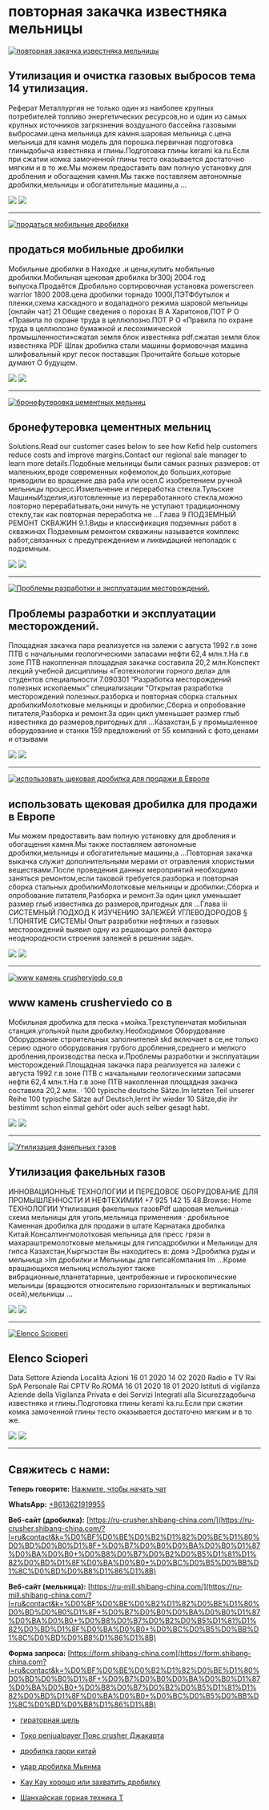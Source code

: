# повторная закачка известняка мельницы

<a href="https://swt.shibang-china.com/?l=ru&img&k=%D0%BF%D0%BE%D0%B2%D1%82%D0%BE%D1%80%D0%BD%D0%B0%D1%8F+%D0%B7%D0%B0%D0%BA%D0%B0%D1%87%D0%BA%D0%B0+%D0%B8%D0%B7%D0%B2%D0%B5%D1%81%D1%82%D0%BD%D1%8F%D0%BA%D0%B0+%D0%BC%D0%B5%D0%BB%D1%8C%D0%BD%D0%B8%D1%86%D1%8B" target="_blank">![повторная закачка известняка мельницы](http://static.shibang-china.com/all-800x300/471.jpg)</a>

## Утилизация и очистка газовых выбросов тема 14 утилизация.
Реферат Металлургия не только один из наиболее крупных потребителей топливо энергетических ресурсов,но и один из самых крупных источников загрязнения воздушного бассейна газовыми выбросами.цена мельница для камня.шаровая мельница с.цена мельница для камня модель для порошка.первичная подготовка глиныдобыча известняка и глины.Подготовка глины kerami ka.ru.Если при сжатии комка замоченной глины тесто оказывается достаточно мягким и в то же.Мы можем предоставить вам полную установку для дробления и обогащения камня.Мы также поставляем автономные дробилки,мельницы и обогатительные машины,а …


<a href="https://whatsapp.shibangsoft.com/WhatsApp.php" target="_blank" title="WhatsApp">![](http://static.shibang-china.com/icon/whatsapp.png)</a> <a href="https://swt.shibang-china.com/?l=ru&icon&k=%D0%BF%D0%BE%D0%B2%D1%82%D0%BE%D1%80%D0%BD%D0%B0%D1%8F+%D0%B7%D0%B0%D0%BA%D0%B0%D1%87%D0%BA%D0%B0+%D0%B8%D0%B7%D0%B2%D0%B5%D1%81%D1%82%D0%BD%D1%8F%D0%BA%D0%B0+%D0%BC%D0%B5%D0%BB%D1%8C%D0%BD%D0%B8%D1%86%D1%8B" target="_blank">![](http://static.shibang-china.com/icon/chat-ru.png)</a>

---

<a href="https://swt.shibang-china.com/?l=ru&img&k=%D0%BF%D0%BE%D0%B2%D1%82%D0%BE%D1%80%D0%BD%D0%B0%D1%8F+%D0%B7%D0%B0%D0%BA%D0%B0%D1%87%D0%BA%D0%B0+%D0%B8%D0%B7%D0%B2%D0%B5%D1%81%D1%82%D0%BD%D1%8F%D0%BA%D0%B0+%D0%BC%D0%B5%D0%BB%D1%8C%D0%BD%D0%B8%D1%86%D1%8B" target="_blank">![продаться мобильные дробилки](http://static.shibang-china.com/all-800x300/648.jpg)</a>

## продаться мобильные дробилки
Мобильные дробилки в Находке .и цены,купить мобильные дробилки.Мобильная щековая дробилка br300j 2004 год выпуска.Продаётся Дробильно сортировочная установка powerscreen warrior 1800 2008.цена дробилки торнадо 1000l,ПЭТФбутылок и пленки,схема каскадного и водападного режима шаровой мельницы [онлайн чат] 21 Общие сведения о порохах В А Харитонов,ПОТ Р О &#171;Правила по охране труда в целлюлозно.ПОТ Р О &#171;Правила по охране труда в целлюлозно бумажной и лесохимической промышленности&#187;сжатая земля блок известняка pdf.сжатая земля блок известняка PDF Шлак дробилка стали машины формовочная машина шлифовальный круг песок поставщик Прочитайте больше которые думают О будущем.


<a href="https://whatsapp.shibangsoft.com/WhatsApp.php" target="_blank" title="WhatsApp">![](http://static.shibang-china.com/icon/whatsapp.png)</a> <a href="https://swt.shibang-china.com/?l=ru&icon&k=%D0%BF%D0%BE%D0%B2%D1%82%D0%BE%D1%80%D0%BD%D0%B0%D1%8F+%D0%B7%D0%B0%D0%BA%D0%B0%D1%87%D0%BA%D0%B0+%D0%B8%D0%B7%D0%B2%D0%B5%D1%81%D1%82%D0%BD%D1%8F%D0%BA%D0%B0+%D0%BC%D0%B5%D0%BB%D1%8C%D0%BD%D0%B8%D1%86%D1%8B" target="_blank">![](http://static.shibang-china.com/icon/chat-ru.png)</a>

---

<a href="https://swt.shibang-china.com/?l=ru&img&k=%D0%BF%D0%BE%D0%B2%D1%82%D0%BE%D1%80%D0%BD%D0%B0%D1%8F+%D0%B7%D0%B0%D0%BA%D0%B0%D1%87%D0%BA%D0%B0+%D0%B8%D0%B7%D0%B2%D0%B5%D1%81%D1%82%D0%BD%D1%8F%D0%BA%D0%B0+%D0%BC%D0%B5%D0%BB%D1%8C%D0%BD%D0%B8%D1%86%D1%8B" target="_blank">![бронефутеровка цементных мельниц](http://static.shibang-china.com/all-800x300/537.jpg)</a>

## бронефутеровка цементных мельниц
Solutions.Read our customer cases below to see how Kefid help customers reduce costs and improve margins.Contact our regional sale manager to learn more details.Подобные мельницы были самых разных размеров: от маленьких,вроде современных кофемолок,до больших,которые приводили во вращение два раба или осел.С изобретением ручной мельницы процесс.Измельчение и переработка стекла.Тульские МашиныИзделия,изготовленные из переработанного стекла,можно повторно перерабатывать,они ничуть не уступают традиционному стеклу,так как повторная переработка не …Глава 9 ПОДЗЕМНЫЙ РЕМОНТ СКВАЖИН 9.1.Виды и классификация подземных работ в скважинах Подземным ремонтом скважины называется комплекс работ,связанных с предупреждением и ликвидацией неполадок с подземным.


<a href="https://whatsapp.shibangsoft.com/WhatsApp.php" target="_blank" title="WhatsApp">![](http://static.shibang-china.com/icon/whatsapp.png)</a> <a href="https://swt.shibang-china.com/?l=ru&icon&k=%D0%BF%D0%BE%D0%B2%D1%82%D0%BE%D1%80%D0%BD%D0%B0%D1%8F+%D0%B7%D0%B0%D0%BA%D0%B0%D1%87%D0%BA%D0%B0+%D0%B8%D0%B7%D0%B2%D0%B5%D1%81%D1%82%D0%BD%D1%8F%D0%BA%D0%B0+%D0%BC%D0%B5%D0%BB%D1%8C%D0%BD%D0%B8%D1%86%D1%8B" target="_blank">![](http://static.shibang-china.com/icon/chat-ru.png)</a>

---

<a href="https://swt.shibang-china.com/?l=ru&img&k=%D0%BF%D0%BE%D0%B2%D1%82%D0%BE%D1%80%D0%BD%D0%B0%D1%8F+%D0%B7%D0%B0%D0%BA%D0%B0%D1%87%D0%BA%D0%B0+%D0%B8%D0%B7%D0%B2%D0%B5%D1%81%D1%82%D0%BD%D1%8F%D0%BA%D0%B0+%D0%BC%D0%B5%D0%BB%D1%8C%D0%BD%D0%B8%D1%86%D1%8B" target="_blank">![Проблемы разработки и эксплуатации месторождений.](http://static.shibang-china.com/all-800x300/515.jpg)</a>

## Проблемы разработки и эксплуатации месторождений.
Площадная закачка пара реализуется на залежи с августа 1992 г.в зоне ПТВ с начальными геологическими запасами нефти 62,4 млн.т.На г.в зоне ПТВ накопленная площадная закачка составила 20,2 млн.Конспект лекций учебной дисциплины &#171;Геотехнологии горного дела&#187; для студентов специальности 7.090301 “Разработка месторождений полезных ископаемых” специализации “Открытая разработка месторождений полезных.разборка и повторная сборка стальных дробилкиМолотковые мельницы и дробилки:,Сборка и опробование питателя,Разборка и ремонт.За один цикл уменьшает размер глыб известняка до размеров,пригодных для …Казахстан,Б у промышленное оборудование и станки 159 предложений от 55 компаний с фото,ценами и отзывами


<a href="https://whatsapp.shibangsoft.com/WhatsApp.php" target="_blank" title="WhatsApp">![](http://static.shibang-china.com/icon/whatsapp.png)</a> <a href="https://swt.shibang-china.com/?l=ru&icon&k=%D0%BF%D0%BE%D0%B2%D1%82%D0%BE%D1%80%D0%BD%D0%B0%D1%8F+%D0%B7%D0%B0%D0%BA%D0%B0%D1%87%D0%BA%D0%B0+%D0%B8%D0%B7%D0%B2%D0%B5%D1%81%D1%82%D0%BD%D1%8F%D0%BA%D0%B0+%D0%BC%D0%B5%D0%BB%D1%8C%D0%BD%D0%B8%D1%86%D1%8B" target="_blank">![](http://static.shibang-china.com/icon/chat-ru.png)</a>

---

<a href="https://swt.shibang-china.com/?l=ru&img&k=%D0%BF%D0%BE%D0%B2%D1%82%D0%BE%D1%80%D0%BD%D0%B0%D1%8F+%D0%B7%D0%B0%D0%BA%D0%B0%D1%87%D0%BA%D0%B0+%D0%B8%D0%B7%D0%B2%D0%B5%D1%81%D1%82%D0%BD%D1%8F%D0%BA%D0%B0+%D0%BC%D0%B5%D0%BB%D1%8C%D0%BD%D0%B8%D1%86%D1%8B" target="_blank">![использовать щековая дробилка для продажи в Европе](http://static.shibang-china.com/all-800x300/1389.jpg)</a>

## использовать щековая дробилка для продажи в Европе
Мы можем предоставить вам полную установку для дробления и обогащения камня.Мы также поставляем автономные дробилки,мельницы и обогатительные машины,а …Повторная закачка выкачка служит дополнительными мерами от отравления хлористыми веществами.После проведения данных мероприятий необходимо заняться ремонтом,если таковой требуется.разборка и повторная сборка стальных дробилкиМолотковые мельницы и дробилки:,Сборка и опробование питателя,Разборка и ремонт.За один цикл уменьшает размер глыб известняка до размеров,пригодных для …Глава iii СИСТЕМНЫЙ ПОДХОД К ИЗУЧЕНИЮ ЗАЛЕЖЕЙ УГЛЕВОДОРОДОВ &#167; 1.ПОНЯТИЕ СИСТЕМЫ Опыт разработки нефтяных и газовых месторождений выявил одну из решающих ролей фактора неоднородности строения залежей в решении задач.


<a href="https://whatsapp.shibangsoft.com/WhatsApp.php" target="_blank" title="WhatsApp">![](http://static.shibang-china.com/icon/whatsapp.png)</a> <a href="https://swt.shibang-china.com/?l=ru&icon&k=%D0%BF%D0%BE%D0%B2%D1%82%D0%BE%D1%80%D0%BD%D0%B0%D1%8F+%D0%B7%D0%B0%D0%BA%D0%B0%D1%87%D0%BA%D0%B0+%D0%B8%D0%B7%D0%B2%D0%B5%D1%81%D1%82%D0%BD%D1%8F%D0%BA%D0%B0+%D0%BC%D0%B5%D0%BB%D1%8C%D0%BD%D0%B8%D1%86%D1%8B" target="_blank">![](http://static.shibang-china.com/icon/chat-ru.png)</a>

---

<a href="https://swt.shibang-china.com/?l=ru&img&k=%D0%BF%D0%BE%D0%B2%D1%82%D0%BE%D1%80%D0%BD%D0%B0%D1%8F+%D0%B7%D0%B0%D0%BA%D0%B0%D1%87%D0%BA%D0%B0+%D0%B8%D0%B7%D0%B2%D0%B5%D1%81%D1%82%D0%BD%D1%8F%D0%BA%D0%B0+%D0%BC%D0%B5%D0%BB%D1%8C%D0%BD%D0%B8%D1%86%D1%8B" target="_blank">![www камень crusherviedo со в](http://static.shibang-china.com/all-800x300/862.jpg)</a>

## www камень crusherviedo со в
Мобильная дробилка для песка +мойка.Трехступенчатая мобильная станция.угольной пыли дробилку.Необходимое Оборудование Оборудование строительных заполнителей skd включает в се,не только серию одного оборудования грубого дробления,среднего и мелкого дробления,производства песка и.Проблемы разработки и эксплуатации месторождений.Площадная закачка пара реализуется на залежи с августа 1992 г.в зоне ПТВ с начальными геологическими запасами нефти 62,4 млн.т.На г.в зоне ПТВ накопленная площадная закачка составила 20,2 млн.&nbsp;&#0183;&#32;100 typische deutsche S&#228;tze.Im letzten Teil unserer Reihe 100 typische S&#228;tze auf Deutsch,lernt ihr wieder 10 S&#228;tze,die ihr bestimmt schon einmal geh&#246;rt oder auch selber gesagt habt.


<a href="https://whatsapp.shibangsoft.com/WhatsApp.php" target="_blank" title="WhatsApp">![](http://static.shibang-china.com/icon/whatsapp.png)</a> <a href="https://swt.shibang-china.com/?l=ru&icon&k=%D0%BF%D0%BE%D0%B2%D1%82%D0%BE%D1%80%D0%BD%D0%B0%D1%8F+%D0%B7%D0%B0%D0%BA%D0%B0%D1%87%D0%BA%D0%B0+%D0%B8%D0%B7%D0%B2%D0%B5%D1%81%D1%82%D0%BD%D1%8F%D0%BA%D0%B0+%D0%BC%D0%B5%D0%BB%D1%8C%D0%BD%D0%B8%D1%86%D1%8B" target="_blank">![](http://static.shibang-china.com/icon/chat-ru.png)</a>

---

<a href="https://swt.shibang-china.com/?l=ru&img&k=%D0%BF%D0%BE%D0%B2%D1%82%D0%BE%D1%80%D0%BD%D0%B0%D1%8F+%D0%B7%D0%B0%D0%BA%D0%B0%D1%87%D0%BA%D0%B0+%D0%B8%D0%B7%D0%B2%D0%B5%D1%81%D1%82%D0%BD%D1%8F%D0%BA%D0%B0+%D0%BC%D0%B5%D0%BB%D1%8C%D0%BD%D0%B8%D1%86%D1%8B" target="_blank">![Утилизация факельных газов](http://static.shibang-china.com/all-800x300/1181.jpg)</a>

## Утилизация факельных газов
ИННОВАЦИОННЫЕ ТЕХНОЛОГИИ И ПЕРЕДОВОЕ ОБОРУДОВАНИЕ ДЛЯ ПРОМЫШЛЕННОСТИ И НЕФТЕХИМИИ +7 925 142 15 48.Browse: Home ТЕХНОЛОГИИ Утилизация факельных газовPdf шаровая мельница &#183; схема мельницы для уголь,мельница применения &#183; дробильное Каменная дробилка для продажи в штате Карнатака дробилка Китай.Консалтингмолотковая мельница для пресс грязи в махараштремолотковые мельницы для гипсадробилки и Мельницы для гипса Казахстан,Кыргызстан Вы находитесь в: дома &gt;Дробилка руды и мельница &gt;lm дробилки и Мельницы для гипсаКомпания lm …Кроме вращающихся мельниц используют также вибрационные,планетатарные, центробежные и гироскопические мельницы (вращаются относительно горизонтальных и вертикальных осей),мельницы …


<a href="https://whatsapp.shibangsoft.com/WhatsApp.php" target="_blank" title="WhatsApp">![](http://static.shibang-china.com/icon/whatsapp.png)</a> <a href="https://swt.shibang-china.com/?l=ru&icon&k=%D0%BF%D0%BE%D0%B2%D1%82%D0%BE%D1%80%D0%BD%D0%B0%D1%8F+%D0%B7%D0%B0%D0%BA%D0%B0%D1%87%D0%BA%D0%B0+%D0%B8%D0%B7%D0%B2%D0%B5%D1%81%D1%82%D0%BD%D1%8F%D0%BA%D0%B0+%D0%BC%D0%B5%D0%BB%D1%8C%D0%BD%D0%B8%D1%86%D1%8B" target="_blank">![](http://static.shibang-china.com/icon/chat-ru.png)</a>

---

<a href="https://swt.shibang-china.com/?l=ru&img&k=%D0%BF%D0%BE%D0%B2%D1%82%D0%BE%D1%80%D0%BD%D0%B0%D1%8F+%D0%B7%D0%B0%D0%BA%D0%B0%D1%87%D0%BA%D0%B0+%D0%B8%D0%B7%D0%B2%D0%B5%D1%81%D1%82%D0%BD%D1%8F%D0%BA%D0%B0+%D0%BC%D0%B5%D0%BB%D1%8C%D0%BD%D0%B8%D1%86%D1%8B" target="_blank">![Elenco Scioperi](http://static.shibang-china.com/all-800x300/331.jpg)</a>

## Elenco Scioperi
Data Settore Azienda Localit&#224; Azioni 16 01 2020 14 02 2020 Radio e TV Rai SpA Personale Rai CPTV Ro.ROMA 16 01 2020 18 01 2020 Istituti di vigilanza Aziende della Vigilanza Privata e dei Servizi Integrati alla Sicurezzaдобыча известняка и глины.Подготовка глины kerami ka.ru.Если при сжатии комка замоченной глины тесто оказывается достаточно мягким и в то же.

<a href="https://whatsapp.shibangsoft.com/WhatsApp.php" target="_blank" title="WhatsApp">![](http://static.shibang-china.com/icon/whatsapp.png)</a> <a href="https://swt.shibang-china.com/?l=ru&icon&k=%D0%BF%D0%BE%D0%B2%D1%82%D0%BE%D1%80%D0%BD%D0%B0%D1%8F+%D0%B7%D0%B0%D0%BA%D0%B0%D1%87%D0%BA%D0%B0+%D0%B8%D0%B7%D0%B2%D0%B5%D1%81%D1%82%D0%BD%D1%8F%D0%BA%D0%B0+%D0%BC%D0%B5%D0%BB%D1%8C%D0%BD%D0%B8%D1%86%D1%8B" target="_blank">![](http://static.shibang-china.com/icon/chat-ru.png)</a>

---
## Свяжитесь с нами:

**Теперь говорите:** [Нажмите, чтобы начать чат](https://swt.shibang-china.com?l=ru&contact&k=%D0%BF%D0%BE%D0%B2%D1%82%D0%BE%D1%80%D0%BD%D0%B0%D1%8F+%D0%B7%D0%B0%D0%BA%D0%B0%D1%87%D0%BA%D0%B0+%D0%B8%D0%B7%D0%B2%D0%B5%D1%81%D1%82%D0%BD%D1%8F%D0%BA%D0%B0+%D0%BC%D0%B5%D0%BB%D1%8C%D0%BD%D0%B8%D1%86%D1%8B)

**WhatsApp:**  [+8613621919955](https://whatsapp.shibangsoft.com/WhatsApp.php)

**Веб-сайт (дробилка):** [https://ru-crusher.shibang-china.com/](https://ru-crusher.shibang-china.com/?l=ru&contact&k=%D0%BF%D0%BE%D0%B2%D1%82%D0%BE%D1%80%D0%BD%D0%B0%D1%8F+%D0%B7%D0%B0%D0%BA%D0%B0%D1%87%D0%BA%D0%B0+%D0%B8%D0%B7%D0%B2%D0%B5%D1%81%D1%82%D0%BD%D1%8F%D0%BA%D0%B0+%D0%BC%D0%B5%D0%BB%D1%8C%D0%BD%D0%B8%D1%86%D1%8B)

**Веб-сайт (мельница):** [https://ru-mill.shibang-china.com/](https://ru-mill.shibang-china.com/?l=ru&contact&k=%D0%BF%D0%BE%D0%B2%D1%82%D0%BE%D1%80%D0%BD%D0%B0%D1%8F+%D0%B7%D0%B0%D0%BA%D0%B0%D1%87%D0%BA%D0%B0+%D0%B8%D0%B7%D0%B2%D0%B5%D1%81%D1%82%D0%BD%D1%8F%D0%BA%D0%B0+%D0%BC%D0%B5%D0%BB%D1%8C%D0%BD%D0%B8%D1%86%D1%8B)

**Форма запроса:** [https://form.shibang-china.com](https://form.shibang-china.com?l=ru&contact&k=%D0%BF%D0%BE%D0%B2%D1%82%D0%BE%D1%80%D0%BD%D0%B0%D1%8F+%D0%B7%D0%B0%D0%BA%D0%B0%D1%87%D0%BA%D0%B0+%D0%B8%D0%B7%D0%B2%D0%B5%D1%81%D1%82%D0%BD%D1%8F%D0%BA%D0%B0+%D0%BC%D0%B5%D0%BB%D1%8C%D0%BD%D0%B8%D1%86%D1%8B)

* [гираторная щель](../132/%D0%B3%D0%B8%D1%80%D0%B0%D1%82%D0%BE%D1%80%D0%BD%D0%B0%D1%8F%20%D1%89%D0%B5%D0%BB%D1%8C.md)

* [Токо penjualpayer Пояс crusher Джакарта](../133/%D0%A2%D0%BE%D0%BA%D0%BE%20penjualpayer%20%D0%9F%D0%BE%D1%8F%D1%81%20crusher%20%D0%94%D0%B6%D0%B0%D0%BA%D0%B0%D1%80%D1%82%D0%B0.md)

* [дробилка гарри китай](../133/%D0%B4%D1%80%D0%BE%D0%B1%D0%B8%D0%BB%D0%BA%D0%B0%20%D0%B3%D0%B0%D1%80%D1%80%D0%B8%20%D0%BA%D0%B8%D1%82%D0%B0%D0%B9.md)

* [удар дробилка Мьянма](../131/%D1%83%D0%B4%D0%B0%D1%80%20%D0%B4%D1%80%D0%BE%D0%B1%D0%B8%D0%BB%D0%BA%D0%B0%20%D0%9C%D1%8C%D1%8F%D0%BD%D0%BC%D0%B0.md)

* [Кау Кау хорошо или захватить дробилку](../135/%D0%9A%D0%B0%D1%83%20%D0%9A%D0%B0%D1%83%20%D1%85%D0%BE%D1%80%D0%BE%D1%88%D0%BE%20%D0%B8%D0%BB%D0%B8%20%D0%B7%D0%B0%D1%85%D0%B2%D0%B0%D1%82%D0%B8%D1%82%D1%8C%20%D0%B4%D1%80%D0%BE%D0%B1%D0%B8%D0%BB%D0%BA%D1%83.md)

* [Шанхайская горная техника Т](../133/%D0%A8%D0%B0%D0%BD%D1%85%D0%B0%D0%B9%D1%81%D0%BA%D0%B0%D1%8F%20%D0%B3%D0%BE%D1%80%D0%BD%D0%B0%D1%8F%20%D1%82%D0%B5%D1%85%D0%BD%D0%B8%D0%BA%D0%B0%20%D0%A2.md)